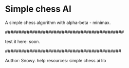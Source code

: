 # Simple chess AI

A simple chess algorithm with alpha-beta - minimax.

############################################

test it here: soon.

###########################################

Author: Snowy.
help resources: simple chess ai lib
